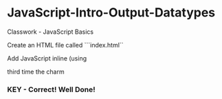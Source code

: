 # JavaScript-Intro-Output-Datatypes
Classwork - JavaScript Basics

Create an HTML file called ```index.html`` 

Add JavaScript inline (using <script> tags) that does the following:

* Defines a string variable called ```name``` and assign it your name

* Defines a numeric variable called ```age``` that contains your age

* Write the code to log ```My name is YOURNAME and I am YOURAGE``` in the developer console


<!DOCTYPE html>
<html lang="en">
<head>
    <meta charset="UTF-8">
    <title>Melaati's Dungeon</title>
    <h1>"Welcome to Melaati's Dungeon. To enter please give me your biggest fear"</h1>
</head>
<body>
<script>
    var name="Melaaati";
    var age=23;
    console.log("My Name is "+ name + " and I am "+age);
</script>

</body>
</html>

third time the charm


### KEY - Correct! Well Done!